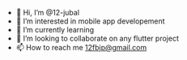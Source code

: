 - 👋 Hi, I’m @12-jubal
- 👀 I’m interested in mobile app developement
- 🌱 I’m currently learning 
- 💞️ I’m looking to collaborate on any flutter project
- 📫 How to reach me 12fbjp@gmail.com

<!---
12-jubal/12-jubal is a ✨ special ✨ repository because its `README.md` (this file) appears on your GitHub profile.
You can click the Preview link to take a look at your changes.
--->
